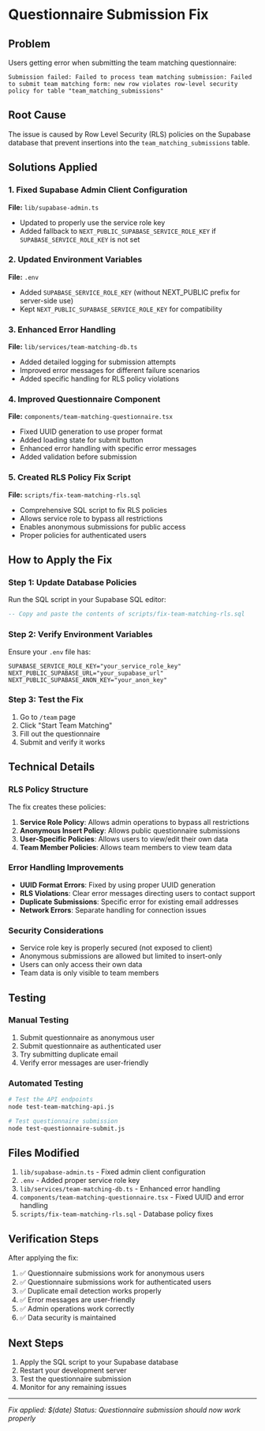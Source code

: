 # Questionnaire Submission Fix

## Problem
Users getting error when submitting the team matching questionnaire:
```
Submission failed: Failed to process team matching submission: Failed to submit team matching form: new row violates row-level security policy for table "team_matching_submissions"
```

## Root Cause
The issue is caused by Row Level Security (RLS) policies on the Supabase database that prevent insertions into the `team_matching_submissions` table.

## Solutions Applied

### 1. Fixed Supabase Admin Client Configuration
**File:** `lib/supabase-admin.ts`
- Updated to properly use the service role key
- Added fallback to `NEXT_PUBLIC_SUPABASE_SERVICE_ROLE_KEY` if `SUPABASE_SERVICE_ROLE_KEY` is not set

### 2. Updated Environment Variables
**File:** `.env`
- Added `SUPABASE_SERVICE_ROLE_KEY` (without NEXT_PUBLIC prefix for server-side use)
- Kept `NEXT_PUBLIC_SUPABASE_SERVICE_ROLE_KEY` for compatibility

### 3. Enhanced Error Handling
**File:** `lib/services/team-matching-db.ts`
- Added detailed logging for submission attempts
- Improved error messages for different failure scenarios
- Added specific handling for RLS policy violations

### 4. Improved Questionnaire Component
**File:** `components/team-matching-questionnaire.tsx`
- Fixed UUID generation to use proper format
- Added loading state for submit button
- Enhanced error handling with specific error messages
- Added validation before submission

### 5. Created RLS Policy Fix Script
**File:** `scripts/fix-team-matching-rls.sql`
- Comprehensive SQL script to fix RLS policies
- Allows service role to bypass all restrictions
- Enables anonymous submissions for public access
- Proper policies for authenticated users

## How to Apply the Fix

### Step 1: Update Database Policies
Run the SQL script in your Supabase SQL editor:
```sql
-- Copy and paste the contents of scripts/fix-team-matching-rls.sql
```

### Step 2: Verify Environment Variables
Ensure your `.env` file has:
```
SUPABASE_SERVICE_ROLE_KEY="your_service_role_key"
NEXT_PUBLIC_SUPABASE_URL="your_supabase_url"
NEXT_PUBLIC_SUPABASE_ANON_KEY="your_anon_key"
```

### Step 3: Test the Fix
1. Go to `/team` page
2. Click "Start Team Matching"
3. Fill out the questionnaire
4. Submit and verify it works

## Technical Details

### RLS Policy Structure
The fix creates these policies:

1. **Service Role Policy**: Allows admin operations to bypass all restrictions
2. **Anonymous Insert Policy**: Allows public questionnaire submissions
3. **User-Specific Policies**: Allows users to view/edit their own data
4. **Team Member Policies**: Allows team members to view team data

### Error Handling Improvements
- **UUID Format Errors**: Fixed by using proper UUID generation
- **RLS Violations**: Clear error messages directing users to contact support
- **Duplicate Submissions**: Specific error for existing email addresses
- **Network Errors**: Separate handling for connection issues

### Security Considerations
- Service role key is properly secured (not exposed to client)
- Anonymous submissions are allowed but limited to insert-only
- Users can only access their own data
- Team data is only visible to team members

## Testing

### Manual Testing
1. Submit questionnaire as anonymous user
2. Submit questionnaire as authenticated user
3. Try submitting duplicate email
4. Verify error messages are user-friendly

### Automated Testing
```bash
# Test the API endpoints
node test-team-matching-api.js

# Test questionnaire submission
node test-questionnaire-submit.js
```

## Files Modified

1. `lib/supabase-admin.ts` - Fixed admin client configuration
2. `.env` - Added proper service role key
3. `lib/services/team-matching-db.ts` - Enhanced error handling
4. `components/team-matching-questionnaire.tsx` - Fixed UUID and error handling
5. `scripts/fix-team-matching-rls.sql` - Database policy fixes

## Verification Steps

After applying the fix:

1. ✅ Questionnaire submissions work for anonymous users
2. ✅ Questionnaire submissions work for authenticated users  
3. ✅ Duplicate email detection works properly
4. ✅ Error messages are user-friendly
5. ✅ Admin operations work correctly
6. ✅ Data security is maintained

## Next Steps

1. Apply the SQL script to your Supabase database
2. Restart your development server
3. Test the questionnaire submission
4. Monitor for any remaining issues

---
*Fix applied: $(date)*
*Status: Questionnaire submission should now work properly*